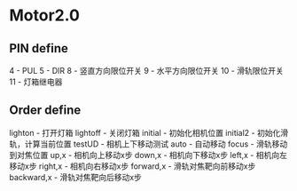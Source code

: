 # Motor2.0

## PIN define
4 - PUL
5 - DIR
8 - 竖直方向限位开关
9 - 水平方向限位开关
10 - 滑轨限位开关
11 - 灯箱继电器

## Order define
lighton - 打开灯箱
lightoff - 关闭灯箱
initial - 初始化相机位置
initial2 - 初始化滑轨，计算当前位置
testUD - 相机上下移动测试
auto - 自动移动
focus - 滑轨移动到对焦位置
up,x - 相机向上移动x步
down,x - 相机向下移动x步
left,x - 相机向左移动x步
right,x - 相机向右移动x步
forward,x - 滑轨对焦靶向前移动x步
backward,x - 滑轨对焦靶向后移动x步
